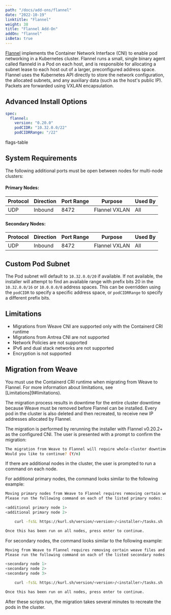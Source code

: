 ```yaml
---
path: "/docs/add-ons/flannel"
date: "2022-10-19"
linktitle: "Flannel"
weight: 38
title: "Flannel Add-On"
addOn: "flannel"
isBeta: true
---
```


[Flannel](https://github.com/flannel-io/flannel) implements the Container Network Interface (CNI) to enable pod networking in a Kubernetes cluster.
Flannel runs a small, single binary agent called flanneld in a Pod on each host, and is responsible for allocating a subnet lease to each host out of a larger, preconfigured address space.
Flannel uses the Kubernetes API directly to store the network configuration, the allocated subnets, and any auxiliary data (such as the host's public IP).
Packets are forwarded using VXLAN encapsulation.

## Advanced Install Options

```yaml
spec:
  flannel:
    version: "0.20.0"
    podCIDR: "10.32.0.0/22"
    podCIDRRange: "/22"
```

flags-table

## System Requirements

The following additional ports must be open between nodes for multi-node clusters:

#### Primary Nodes:

| Protocol | Direction | Port Range | Purpose                 | Used By |
| -------  | --------- | ---------- | ----------------------- | ------- |
| UDP      | Inbound   | 8472       | Flannel VXLAN           | All     |

#### Secondary Nodes:

| Protocol | Direction | Port Range | Purpose                 | Used By |
| -------  | --------- | ---------- | ----------------------- | ------- |
| UDP      | Inbound   | 8472       | Flannel VXLAN           | All     |

## Custom Pod Subnet

The Pod subnet will default to `10.32.0.0/20` if available.
If not available, the installer will attempt to find an available range with prefix bits 20 in the `10.32.0.0/16` or `10.0.0.0/8` address spaces.
This can be overridden using the `podCIDR` to specify a specific address space, or `podCIDRRange` to specify a different prefix bits.

## Limitations

* Migrations from Weave CNI are supported only with the Containerd CRI runtime
* Migrations from Antrea CNI are not supported
* Network Policies are not supported
* IPv6 and dual stack networks are not supported
* Encryption is not supported

## Migration from Weave

You must use the Containerd CRI runtime when migrating from Weave to Flannel. For more information about limitations, see [Limitations]9#limitations).

The migration process results in downtime for the entire cluster downtime because Weave must be removed before Flannel can be installed.
Every pod in the cluster is also deleted and then recreated, to receive new IP addresses allocated by Flannel.

The migration is performed by rerunning the installer with Flannel v0.20.2+ as the configured CNI.
The user is presented with a prompt to confirm the migration:

```bash
The migration from Weave to Flannel will require whole-cluster downtime.
Would you like to continue? (Y/n)
```

If there are additional nodes in the cluster, the user is prompted to run a command on each node.

For additional primary nodes, the command looks similar to the following example:

```bash
Moving primary nodes from Weave to Flannel requires removing certain weave files and restarting kubelet.
Please run the following command on each of the listed primary nodes:

<additional primary node 1>
<additional primary node 2>

	curl -fsSL https://kurl.sh/version/<version>/<installer>/tasks.sh | sudo bash -s weave-to-flannel-primary cert-key=<generated>

Once this has been run on all nodes, press enter to continue.
```

For secondary nodes, the command looks similar to the following example:

```bash
Moving from Weave to Flannel requires removing certain weave files and restarting kubelet.
Please run the following command on each of the listed secondary nodes:

<secondary node 1>
<secondary node 2>
<secondary node 3>

	curl -fsSL https://kurl.sh/version/<version>/<installer>/tasks.sh | sudo bash -s weave-to-flannel-secondary

Once this has been run on all nodes, press enter to continue.
```

After these scripts run, the migration takes several minutes to recreate the pods in the cluster.
